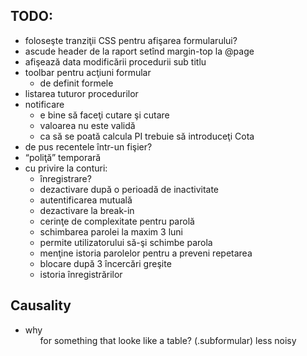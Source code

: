 TODO:
-----

* foloseşte tranziţii CSS pentru afişarea formularului?
* ascude header de la raport setînd margin-top la @page
* afişează data modificării procedurii sub titlu
* toolbar pentru acţiuni formular
  * de definit formele
* listarea tuturor procedurilor
* notificare
  * e bine să faceţi cutare şi cutare
  * valoarea nu este validă
  * ca să se poată calcula PI trebuie să introduceţi Cota
* de pus recentele într-un fişier?
* “poliţă” temporară
* cu privire la conturi:
  * înregistrare?
  * dezactivare după o perioadă de inactivitate
  * autentificarea mutuală
  * dezactivare la break-in
  * cerinţe de complexitate pentru parolă
  * schimbarea parolei la maxim 3 luni
  * permite utilizatorului să-şi schimbe parola
  * menţine istoria parolelor pentru a preveni repetarea
  * blocare după 3 încercări greşite
  * istoria înregistrărilor

Causality
---------

* why <ol> for something that looke like a table? (.subformular)
  less noisy
